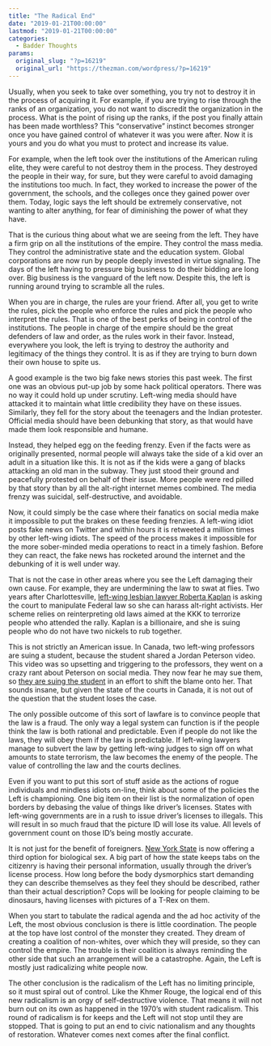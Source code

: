 ```yaml
---
title: "The Radical End"
date: "2019-01-21T00:00:00"
lastmod: "2019-01-21T00:00:00"
categories:
  - Badder Thoughts
params:
  original_slug: "?p=16219"
  original_url: "https://thezman.com/wordpress/?p=16219"
---
```


Usually, when you seek to take over something, you try not to destroy it
in the process of acquiring it. For example, if you are trying to rise
through the ranks of an organization, you do not want to discredit the
organization in the process. What is the point of rising up the ranks,
if the post you finally attain has been made worthless? This
“conservative” instinct becomes stronger once you have gained control of
whatever it was you were after. Now it is yours and you do what you must
to protect and increase its value.

For example, when the left took over the institutions of the American
ruling elite, they were careful to not destroy them in the process. They
destroyed the people in their way, for sure, but they were careful to
avoid damaging the institutions too much. In fact, they worked to
increase the power of the government, the schools, and the colleges once
they gained power over them. Today, logic says the left should be
extremely conservative, not wanting to alter anything, for fear of
diminishing the power of what they have.

That is the curious thing about what we are seeing from the left. They
have a firm grip on all the institutions of the empire. They control the
mass media. They control the administrative state and the education
system. Global corporations are now run by people deeply invested in
virtue signaling. The days of the left having to pressure big business
to do their bidding are long over. Big business is the vanguard of the
left now. Despite this, the left is running around trying to scramble
all the rules.

When you are in charge, the rules are your friend. After all, you get to
write the rules, pick the people who enforce the rules and pick the
people who interpret the rules. That is one of the best perks of being
in control of the institutions. The people in charge of the empire
should be the great defenders of law and order, as the rules work in
their favor. Instead, everywhere you look, the left is trying to destroy
the authority and legitimacy of the things they control. It is as if
they are trying to burn down their own house to spite us.

A good example is the two big fake news stories this past week. The
first one was an obvious put-up job by some hack political operators.
There was no way it could hold up under scrutiny. Left-wing media should
have attacked it to maintain what little credibility they have on these
issues. Similarly, they fell for the story about the teenagers and the
Indian protester. Official media should have been debunking that story,
as that would have made them look responsible and humane.

Instead, they helped egg on the feeding frenzy. Even if the facts were
as originally presented, normal people will always take the side of a
kid over an adult in a situation like this. It is not as if the kids
were a gang of blacks attacking an old man in the subway. They just
stood their ground and peacefully protested on behalf of their issue.
More people were red pilled by that story than by all the alt-right
internet memes combined. The media frenzy was suicidal,
self-destructive, and avoidable.

Now, it could simply be the case where their fanatics on social media
make it impossible to put the brakes on these feeding frenzies. A
left-wing idiot posts fake news on Twitter and within hours it is
retweeted a million times by other left-wing idiots. The speed of the
process makes it impossible for the more sober-minded media operations
to react in a timely fashion. Before they can react, the fake news has
rocketed around the internet and the debunking of it is well under way.

That is not the case in other areas where you see the Left damaging
their own cause. For example, they are undermining the law to swat at
flies. Two years after Charlottesville, [left-wing lesbian lawyer
Roberta
Kaplan](https://www.google.com/url?sa=t&rct=j&q=&esrc=s&source=web&cd=1&cad=rja&uact=8&ved=2ahUKEwj82Men-f3fAhUI6KQKHYORD0sQFjAAegQIABAB&url=https%3A%2F%2Fwww.washingtonpost.com%2Fblogs%2Fpost-partisan%2Fwp%2F2017%2F10%2F17%2Froberta-kaplan-takes-on-the-neo-nazis-and-other-bigots-who-terrorized-charlottesville%2F&usg=AOvVaw30mvLsG-xuO-rWaPi9vWHI)
is asking the court to manipulate Federal law so she can harass
alt-right activists. Her scheme relies on reinterpreting old laws aimed
at the KKK to terrorize people who attended the rally. Kaplan is a
billionaire, and she is suing people who do not have two nickels to rub
together.

This is not strictly an American issue. In Canada, two left-wing
professors are suing a student, because the student shared a Jordan
Peterson video. This video was so upsetting and triggering to the
professors, they went on a crazy rant about Peterson on social media.
They now fear he may sue them, so [they are suing the
student](https://www.truenorthinitiative.com/laurier_university_vs_lindsay_shepherd)
in an effort to shift the blame onto her. That sounds insane, but given
the state of the courts in Canada, it is not out of the question that
the student loses the case.

The only possible outcome of this sort of lawfare is to convince people
that the law is a fraud. The only way a legal system can function is if
the people think the law is both rational and predictable. Even if
people do not like the laws, they will obey them if the law is
predictable. If left-wing lawyers manage to subvert the law by getting
left-wing judges to sign off on what amounts to state terrorism, the law
becomes the enemy of the people. The value of controlling the law and
the courts declines.

Even if you want to put this sort of stuff aside as the actions of rogue
individuals and mindless idiots on-line, think about some of the
policies the Left is championing. One big item on their list is the
normalization of open borders by debasing the value of things like
driver’s licenses. States with left-wing governments are in a rush to
issue driver’s licenses to illegals. This will result in so much fraud
that the picture ID will lose its value. All levels of government count
on those ID’s being mostly accurate.

It is not just for the benefit of foreigners. [New York
State](https://pjmedia.com/news-and-politics/nyc-adds-third-gender-x-option-to-official-city-id-cards/)
is now offering a third option for biological sex. A big part of how the
state keeps tabs on the citizenry is having their personal information,
usually through the driver’s license process. How long before the body
dysmorphics start demanding they can describe themselves as they feel
they should be described, rather than their actual description? Cops
will be looking for people claiming to be dinosaurs, having licenses
with pictures of a T-Rex on them.

When you start to tabulate the radical agenda and the ad hoc activity of
the Left, the most obvious conclusion is there is little coordination.
The people at the top have lost control of the monster they created.
They dream of creating a coalition of non-whites, over which they will
preside, so they can control the empire. The trouble is their coalition
is always reminding the other side that such an arrangement will be a
catastrophe. Again, the Left is mostly just radicalizing white people
now.

The other conclusion is the radicalism of the Left has no limiting
principle, so it must spiral out of control. Like the Khmer Rouge, the
logical end of this new radicalism is an orgy of self-destructive
violence. That means it will not burn out on its own as happened in the
1970’s with student radicalism. This round of radicalism is for keeps
and the Left will not stop until they are stopped. That is going to put
an end to civic nationalism and any thoughts of restoration. Whatever
comes next comes after the final conflict.
